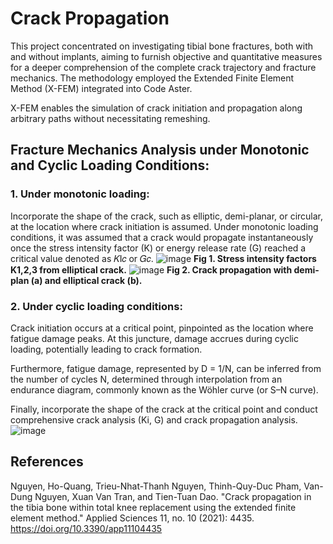 # Crack Propagation 
This project concentrated on investigating tibial bone fractures, both with and without implants, aiming to furnish objective and quantitative measures for a deeper comprehension of the complete crack trajectory and fracture mechanics. The methodology employed the Extended Finite Element Method (X-FEM) integrated into Code Aster.

X-FEM enables the simulation of crack initiation and propagation along arbitrary paths without necessitating remeshing.

## Fracture Mechanics Analysis under Monotonic and Cyclic Loading Conditions:
### 1. Under monotonic loading:
   Incorporate the shape of the crack, such as elliptic, demi-planar, or circular, at the location where crack initiation is assumed. Under monotonic loading conditions, it was assumed that a crack would propagate instantaneously once the stress intensity factor (K) or energy release rate (G) reached a critical value denoted as 𝐾I𝑐 or 𝐺𝑐.
![image](https://github.com/NhatThanh92/CrackPropagation/assets/51020597/ba6c3081-c46b-4dc0-b9e0-2f7fd5d12572)
   **Fig 1. Stress intensity factors K1,2,3 from elliptical crack.**
   ![image](https://github.com/NhatThanh92/CrackPropagation/assets/51020597/c0427191-0221-4c17-827a-0ced7f808e26)
   **Fig 2. Crack propagation with demi-plan (a) and elliptical crack (b).**
### 2. Under cyclic loading conditions:
   Crack initiation occurs at a critical point, pinpointed as the location where fatigue damage peaks. At this juncture, damage accrues during cyclic loading, potentially leading to crack formation.

   Furthermore, fatigue damage, represented by D = 1/N, can be inferred from the number of cycles N, determined through interpolation from an endurance diagram, commonly known as the Wöhler curve (or S–N curve).

   Finally, incorporate the shape of the crack at the critical point and conduct comprehensive crack analysis (Ki, G) and crack propagation analysis.
   ![image](https://github.com/user-attachments/assets/c6167b93-b290-4caa-9d8c-03ddb93cb053)

## References
   Nguyen, Ho-Quang, Trieu-Nhat-Thanh Nguyen, Thinh-Quy-Duc Pham, Van-Dung Nguyen, Xuan Van Tran, and Tien-Tuan Dao. "Crack propagation in the tibia bone within total knee replacement using the extended finite element method." Applied Sciences 11, no. 10 (2021): 4435.  https://doi.org/10.3390/app11104435
